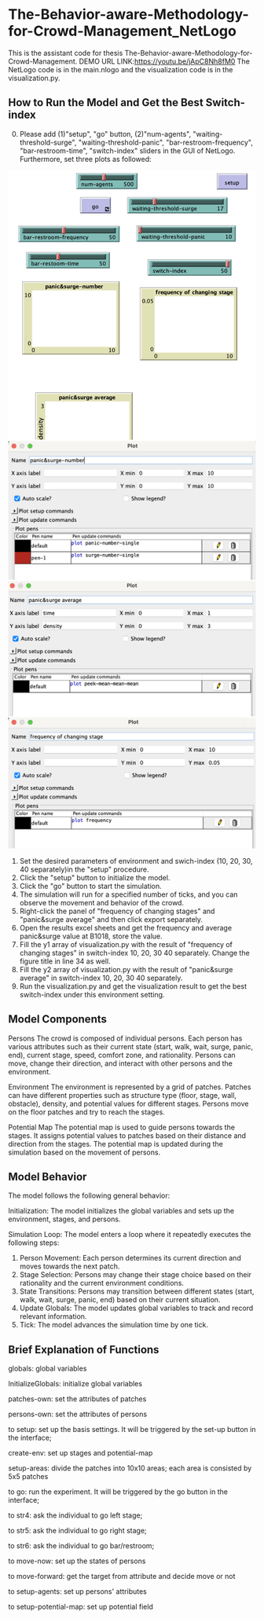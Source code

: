 # The-Behavior-aware-Methodology-for-Crowd-Management_NetLogo
This is the assistant code for thesis The-Behavior-aware-Methodology-for-Crowd-Management.
DEMO URL LINK:https://youtu.be/jApC8Nh8fM0
The NetLogo code is in the main.nlogo and the visualization code is in the visualization.py.


## How to Run the Model and Get the Best Switch-index

0. Please add (1)"setup", "go" button, (2)"num-agents", "waiting-threshold-surge", "waiting-threshold-panic", "bar-restroom-frequency", "bar-restroom-time", "switch-index" sliders in the GUI of NetLogo. Furthermore, set three plots as followed:


![Example Image](./img4.png)
![Example Image](./img1.png)
![Example Image](./img2.png)
![Example Image](./img3.png)


1. Set the desired parameters of environment and swich-index (10, 20, 30, 40 separately)in the "setup" procedure.
2. Click the "setup" button to initialize the model.
3. Click the "go" button to start the simulation.
4. The simulation will run for a specified number of ticks, and you can observe the movement and behavior of the crowd.
5. Right-click the panel of "frequency of changing stages" and "panic&surge average" and then click export separately.
6. Open the results excel sheets and get the frequency and average panic&surge value at B1018, store the value.
7. Fill the y1 array of visualization.py with the result of "frequency of changing stages" in switch-index 10, 20, 30 40 separately. Change the figure title in line 34 as well.
8. Fill the y2 array of visualization.py with the result of "panic&surge average" in switch-index 10, 20, 30 40 separately.
9. Run the visualization.py and get the visualization result to get the best switch-index under this environment setting.



## Model Components
Persons
The crowd is composed of individual persons.
Each person has various attributes such as their current state (start, walk, wait, surge, panic, end), current stage, speed, comfort zone, and rationality.
Persons can move, change their direction, and interact with other persons and the environment.

Environment
The environment is represented by a grid of patches.
Patches can have different properties such as structure type (floor, stage, wall, obstacle), density, and potential values for different stages.
Persons move on the floor patches and try to reach the stages.

Potential Map
The potential map is used to guide persons towards the stages.
It assigns potential values to patches based on their distance and direction from the stages.
The potential map is updated during the simulation based on the movement of persons.

## Model Behavior
The model follows the following general behavior:

Initialization: The model initializes the global variables and sets up the environment, stages, and persons.

Simulation Loop: The model enters a loop where it repeatedly executes the following steps:
1. Person Movement: Each person determines its current direction and moves towards the next patch.
2. Stage Selection: Persons may change their stage choice based on their rationality and the current environment conditions.
3. State Transitions: Persons may transition between different states (start, walk, wait, surge, panic, end) based on their current situation.
4. Update Globals: The model updates global variables to track and record relevant information.
5. Tick: The model advances the simulation time by one tick.



## Brief Explanation of Functions
globals:
global variables

InitializeGlobals:
initialize global variables

patches-own:
set the attributes of patches

persons-own:
set the attributes of persons

to setup:
set up the basis settings. It will be triggered by the set-up button in the interface;

create-env:
set up stages and potential-map

setup-areas:
divide the patches into 10x10 areas; each area is consisted by 5x5 patches

to go:
run the experiment. It will be triggered by the go button in the interface;

to str4:
ask the individual to go left stage;

to str5:
ask the individual to go right stage;

to str6:
ask the individual to go bar/restroom;

to move-now:
set up the states of persons

to move-forward:
get the target from attribute and decide move or not

to setup-agents:
set up persons' attributes

to setup-potential-map:
set up potential field
